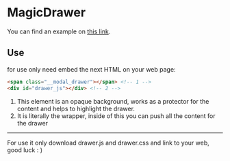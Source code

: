 # MagicDrawer
You can find an example on [this link](https://codepen.io/elimparable/pen/VWoZbg).
## Use
for use only need embed the next HTML on your web page:

```HTML
<span class="__modal_drawer"></span> <!-- 1 -->
<div id="drawer_js"></div> <!-- 2 -->
```
1. This element is an opaque background, works as a protector for the content and helps to highlight the drawer.
2. It is literally the wrapper, inside of this you can push all the content for the drawer

----------

For use it only download drawer.js and drawer.css and link to your web, good luck : )
